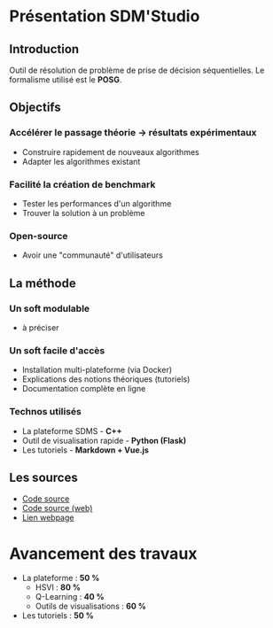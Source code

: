 
# Présentation SDM'Studio

## Introduction 

Outil de résolution de problème de prise de décision séquentielles. Le formalisme utilisé est le **POSG**.

## Objectifs

### Accélérer le passage théorie -> résultats expérimentaux
- Construire rapidement de nouveaux algorithmes 
- Adapter les algorithmes existant 

### Facilité la création de benchmark
- Tester les performances d'un algorithme
- Trouver la solution à un problème

### Open-source
- Avoir une "communauté" d'utilisateurs

## La méthode

### Un soft modulable
- à préciser
  
### Un soft facile d'accès
- Installation multi-plateforme (via Docker)
- Explications des notions théoriques (tutoriels)
- Documentation complète en ligne

### Technos utilisés
- La plateforme SDMS - **C++**
- Outil de visualisation rapide - **Python (Flask)**
- Les tutoriels - **Markdown + Vue.js**

## Les sources

- [Code source](https://gitlab.inria.fr/chroma1/plasma/sdms)
- [Code source (web)](https://gitlab.inria.fr/chroma1/plasma/sdms-web)
- [Lien webpage](https://chroma1.gitlabpages.inria.fr/plasma/sdms-web/)

# Avancement des travaux

- La plateforme : **50 %**
  - HSVI : **80 %**
  - Q-Learning : **40 %**
  - Outils de visualisations : **60 %**
- Les tutoriels : **50 %**